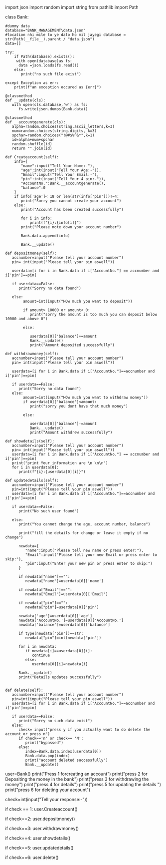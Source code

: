 import json
import random
import string
from pathlib import Path  


class Bank:

    #dummy data
    database="BANK_MANAGEMENT\data.json"
    #location nhi mile to ye dalo ho mil jayegi database = str(Path(__file__).parent / "data.json")
    data=[]
    
    try:
        if Path(database).exists():
         with open(database)as fs:
          data =json.loads(fs.read())
        else:
           print("no such file exist")
           
    except Exception as err:
        print(f"an exception occured as {err}")
    
    @classmethod
    def __update(cls):
       with open(cls.database,'w') as fs:
          fs.write(json.dumps(Bank.data))
    
    @classmethod
    def __accountgenerate(cls):
       alpha=random.choices(string.ascii_letters,k=3)
       num=random.choices(string.digits, k=3)
       spchar=random.choices("!@#$%^&*",k=1)
       id=alpha+num+spchar
       random.shuffle(id)
       return "".join(id)

    def Createaccount(self):
        info={
           "name":input("Tell Your Name:-"),
           "age":int(input("Tell Your Age:-")),
           "Email":input("Tell Your Email:-"),
           "pin":int(input("Tell Your 4 pin:-")),
           "AccountNo.":Bank.__accountgenerate(),
           "balance":0
        }
        if info['age']< 18 or len(str(info['pin']))!=4:
           print("Sorry you cannot create your account")
        else:
           print("Account has been created successfully")
           
           for i in info:
               print(f"{i}:{info[i]}")
           print("Please note down your account number")
            
           Bank.data.append(info)
           
           Bank.__update()
    
    def depositmoney(self):
       accnumber=input("Please tell your account number")
       pin= int(input("Please tell your pin aswell"))

       userdata=[i for i in Bank.data if i["AccountNo."] == accnumber and i['pin']==pin]

       if userdata==False:
          print("Sorry no data found")

       else:
            amount=int(input("HOw much you want to deposit"))
            
            if amount> 10000 or amount< 0:
               print("sorry the amount is too much you can deposit below 10000 and above 0")
            
            else:
               
               userdata[0]['balance']+=amount
               Bank.__update()
               print("Amount deposited successfully")

    def withdrawmoney(self):
       accnumber=input("Please tell your account number")
       pin= int(input("Please tell your pin aswell"))

       userdata=[i for i in Bank.data if i["AccountNo."]==accnumber and i['pin']==pin]

       if userdata==False:
          print("Sorry no data found")
       else:
            amount=int(input("HOw much you want to withdraw money"))
            if userdata[0]['balance']<amount:
               print("sorry you dont have that much money")
            
            else:
               
               userdata[0]['balance']-=amount
               Bank.__update()
               print("Amount withdrew successfully")

    def showdetails(self):
       accnumber=input("Please tell your account number")
       pin= int(input("Please tell your pin aswell"))
       userdata=[i for i in Bank.data if i["AccountNo."] == accnumber and i['pin']==pin]
       print("print Your information are \n \n\n")
       for i in userdata[0]:
          print(f"{i}:{userdata[0][i]}")

    def updatedetails(self):
       accnumber=input("Please tell your account number")
       pin=int(input("Please tell your pin aswell"))
       userdata=[i for i in Bank.data if i["AccountNo."]==accnumber and i['pin']==pin]
       
       if userdata==False:
          print("No such user found")

       else:
          print("You cannot change the age, account number, balance")

          print("fill the details for change or leave it empty if no change")

          newdata={
             "name":input("Please tell new name or press enter:"),
             "Email":input("Please tell your new Email or press enter to skip:"),
             "pin":input("Enter your new pin or press enter to skip:")
          }
          
          if newdata["name"]=="":
             newdata["name"]=userdata[0]['name']

          if newdata["Email"]=="":
             newdata["Email"]=userdata[0]['Email']

          if newdata["pin"]=="":
             newdata["pin"]=userdata[0]['pin']
          
          newdata['age']=userdata[0]['age']
          newdata['AccountNo.']=userdata[0]['AccountNo.']
          newdata['balance']=userdata[0]['balance']

          if type(newdata['pin'])==str:
             newdata["pin"]=int(newdata["pin"])

          for i in newdata:
             if newdata[i]==userdata[0][i]:
                continue
             else:
                userdata[0][i]=newdata[i]

          Bank.__update()
          print("Details updates successfully")


    def delete(self):
       accnumber=input("Please tell your account number")
       pin=int(input("Please tell your pin aswell"))
       userdata=[i for i in Bank.data if i["AccountNo."]==accnumber and i['pin']==pin]

       if userdata==False:
          print("Sorry no such data exist")
       else:
          check= input("press y if you actually want to do delete the account or press n")
          if check=='n' or check== 'N':
             print("bypassed")
          else:
             index=Bank.data.index(userdata[0])
             Bank.data.pop(index)
             print("account deleted successfully")
             Bank.__update()
          
               
user=Bank()
print("Press 1 forcreating an account")
print("press 2 for Depositing the money in the bank")
print("press 3 for withdrawing the money")
print("press 4 for details")
print("press 5 for updating the details ")
print("press 6 for deleting your account")


check=int(input("Tell your response:-"))

if check == 1:
    user.Createaccount()

if check==2:
    user.depositmoney() 

if check==3:
    user.withdrawmoney()

if check==4:
    user.showdetails()

if check==5:
   user.updatedetails()

if check==6:
   user.delete()
